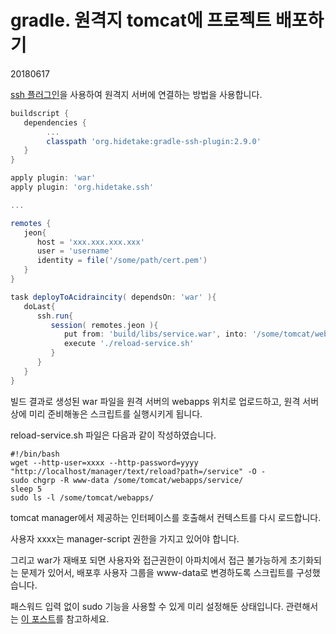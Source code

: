 # gradle. 원격지 tomcat에 프로젝트 배포하기

20180617



[ssh 플러그인](//https://gradle-ssh-plugin.github.io/docs/)을 사용하여 원격지 서버에 연결하는 방법을 사용합니다.



```groovy
buildscript {
   dependencies {
		...
		classpath 'org.hidetake:gradle-ssh-plugin:2.9.0'
   }
}

apply plugin: 'war'
apply plugin: 'org.hidetake.ssh'

...

remotes {
   jeon{
      host = 'xxx.xxx.xxx.xxx'
      user = 'username'
      identity = file('/some/path/cert.pem')
   }
}

task deployToAcidraincity( dependsOn: 'war' ){
   doLast{
      ssh.run{
         session( remotes.jeon ){
            put from: 'build/libs/service.war', into: '/some/tomcat/webapps/'
            execute './reload-service.sh'
         }
      }
   }
}
```

빌드 결과로 생성된 war 파일을 원격 서버의 webapps 위치로 업로드하고, 원격 서버상에 미리 준비해놓은 스크립트를 실행시키게 됩니다. 



reload-service.sh 파일은 다음과 같이 작성하였습니다.

```shell
#!/bin/bash
wget --http-user=xxxx --http-password=yyyy "http://localhost/manager/text/reload?path=/service" -O -
sudo chgrp -R www-data /some/tomcat/webapps/service/
sleep 5
sudo ls -l /some/tomcat/webapps/
```

tomcat manager에서 제공하는 인터페이스를 호출해서 컨텍스트를 다시 로드합니다.

사용자 xxxx는 manager-script 권한을 가지고 있어야 합니다.



그리고 war가 재배포 되면 사용자와 접근권한이 아파치에서 접근 불가능하게 초기화되는 문제가 있어서, 배포후 사용자 그룹을 www-data로 변경하도록 스크립트를 구성했습니다.



패스워드 입력 없이 sudo 기능을 사용할 수 있게 미리 설정해둔 상태입니다. 관련해서는 [이 포스트](https://askubuntu.com/a/147265)를 참고하세요.